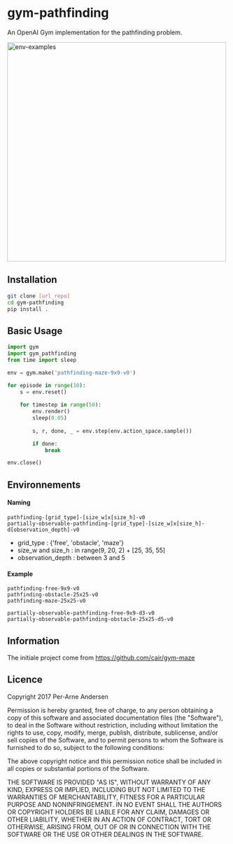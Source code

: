 # gym-pathfinding

An OpenAI Gym implementation for the pathfinding problem.

<img src="https://github.com/DidiBear/gym-pathfinding/env_examples.png" alt="env-examples" width="500" height="500">


## Installation
```bash
git clone [url_repo]
cd gym-pathfinding
pip install .
```

## Basic Usage
```python
import gym
import gym_pathfinding
from time import sleep

env = gym.make('pathfinding-maze-9x9-v0')

for episode in range(10):
    s = env.reset()
    
    for timestep in range(50):
        env.render()
        sleep(0.05)
        
        s, r, done, _ = env.step(env.action_space.sample())

        if done:
            break

env.close()
```

## Environnements

#### Naming 
```
pathfinding-[grid_type]-[size_w]x[size_h]-v0 
partially-observable-pathfinding-[grid_type]-[size_w]x[size_h]-d[observation_depth]-v0
```

- grid_type : {'free', 'obstacle', 'maze'}
- size_w and size_h : in range(9, 20, 2) + [25, 35, 55]
- observation_depth : between 3 and 5

#### Example

```
pathfinding-free-9x9-v0
pathfinding-obstacle-25x25-v0
pathfinding-maze-25x25-v0

partially-observable-pathfinding-free-9x9-d3-v0
partially-observable-pathfinding-obstacle-25x25-d5-v0
```

## Information
The initiale project come from https://github.com/cair/gym-maze

## Licence
Copyright 2017 Per-Arne Andersen

Permission is hereby granted, free of charge, to any person obtaining a copy of this software and associated documentation files (the "Software"), to deal in the Software without restriction, including without limitation the rights to use, copy, modify, merge, publish, distribute, sublicense, and/or sell copies of the Software, and to permit persons to whom the Software is furnished to do so, subject to the following conditions:

The above copyright notice and this permission notice shall be included in all copies or substantial portions of the Software.

THE SOFTWARE IS PROVIDED "AS IS", WITHOUT WARRANTY OF ANY KIND, EXPRESS OR IMPLIED, INCLUDING BUT NOT LIMITED TO THE WARRANTIES OF MERCHANTABILITY, FITNESS FOR A PARTICULAR PURPOSE AND NONINFRINGEMENT. IN NO EVENT SHALL THE AUTHORS OR COPYRIGHT HOLDERS BE LIABLE FOR ANY CLAIM, DAMAGES OR OTHER LIABILITY, WHETHER IN AN ACTION OF CONTRACT, TORT OR OTHERWISE, ARISING FROM, OUT OF OR IN CONNECTION WITH THE SOFTWARE OR THE USE OR OTHER DEALINGS IN THE SOFTWARE.
